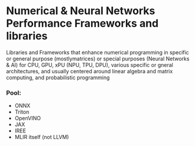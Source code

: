 # Numerical & Neural Networks Performance Frameworks and libraries

Libraries and Frameworks that enhance numerical programming in specific or general purpose (mostlymatrices) or special purposes (Neural Networks & AI) for CPU, GPU, xPU (NPU, TPU, DPU), various specific or gneral architectures, and usually centered around linear algebra and matrix computing, and probabilistic programming


### Pool:
* ONNX
* Triton
* OpenVINO
* JAX
* IREE
* MLIR itself (not LLVM)

